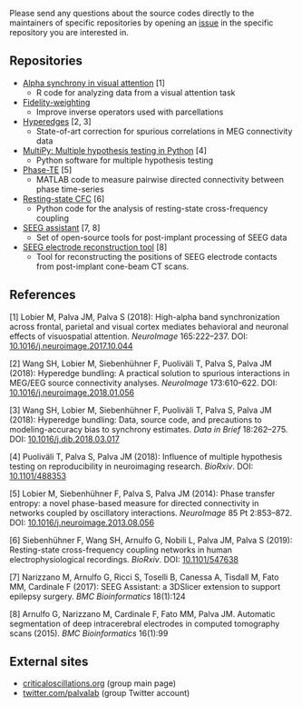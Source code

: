 Please send any questions about the source codes directly to the maintainers of specific repositories by opening an <a href="https://help.github.com/en/articles/about-issues">issue</a> in the specific repository you are interested in.

## Repositories

<ul>  
  <li> 
    <a href="https://github.com/mlobier/2017_alpha_synch_visual_attention">Alpha synchrony in visual attention</a> [1]
    <ul>
      <li>R code for analyzing data from a visual attention task</li>
    </ul>
  </li>
  <li> 
    <a href="https://github.com/sanrou/fidelityWeighting">Fidelity-weighting</a>
    <ul>
      <li>Improve inverse operators used with parcellations</li>
    </ul>
  </li>
  <li> 
    <a href="https://github.com/palvalab/hyperedges">Hyperedges</a> [2, 3] 
    <ul>
      <li>State-of-art correction for spurious correlations in MEG connectivity data</li>
    </ul>    
  </li>
  <li> 
    <a href="https://github.com/puolival/multipy">MultiPy: Multiple hypothesis testing in Python</a> [4] 
    <ul>
      <li>Python software for multiple hypothesis testing</li>
    </ul>    
  </li>
  <li> 
    <a href="https://github.com/nitinwilliams/eeg_meg_analysis/tree/master/phaseTE">Phase-TE</a> [5] 
    <ul>
      <li>MATLAB code to measure pairwise directed connectivity between phase time-series</li>
    </ul>
  </li>
  <li> 
    <a href="https://github.com/palvalab/Resting_State_CFC">Resting-state CFC</a> [6] 
    <ul>
      <li>Python code for the analysis of resting-state cross-frequency coupling</li>
    </ul>    
  </li>
  <li> 
    <a href="https://github.com/mnarizzano/SEEGA">SEEG assistant</a> [7, 8]
    <ul>
      <li>Set of open-source tools for post-implant processing of SEEG data</li>
    </ul>
  </li>
  <li> 
    <a href="https://github.com/mnarizzano/DEETO">SEEG electrode reconstruction tool</a> [8]
    <ul>
      <li>Tool for reconstructing the positions of SEEG electrode contacts from post-implant cone-beam CT scans.</li>
    </ul>
  </li>
</ul>

## References

[1] Lobier M, Palva JM, Palva S (2018): High-alpha band synchronization across frontal, parietal and visual cortex mediates behavioral and neuronal effects of visuospatial attention. _NeuroImage_ 165:222–237. DOI: <a href="https://doi.org/10.1016/j.neuroimage.2017.10.044">10.1016/j.neuroimage.2017.10.044</a>

[2] Wang SH, Lobier M, Siebenhühner F, Puoliväli T, Palva S, Palva JM (2018): Hyperedge bundling: A practical solution to spurious interactions in MEG/EEG source connectivity analyses. _NeuroImage_ 173:610–622. DOI: <a href="https://doi.org/0.1016/j.neuroimage.2018.01.056">10.1016/j.neuroimage.2018.01.056</a>

[3] Wang SH, Lobier M, Siebenhühner F, Puoliväli T, Palva S, Palva JM (2018): Hyperedge bundling: Data, source code, and precautions to modeling-accuracy bias to synchrony estimates. _Data in Brief_ 18:262–275. DOI: <a href="https://doi.org/10.1016/j.dib.2018.03.017">10.1016/j.dib.2018.03.017</a>

[4] Puoliväli T, Palva S, Palva JM (2018): Influence of multiple hypothesis testing on reproducibility in neuroimaging research. _BioRxiv_. DOI: <a href="https://doi.org/10.1101/488353">10.1101/488353</a>

[5] Lobier M, Siebenhühner F, Palva S, Palva JM (2014): Phase transfer entropy: a novel phase-based measure for directed connectivity in networks coupled by oscillatory interactions. _NeuroImage_ 85 Pt 2:853–872. DOI: <a href="https://doi.org/10.1016/j.neuroimage.2013.08.056">10.1016/j.neuroimage.2013.08.056</a>

[6] Siebenhühner F, Wang SH, Arnulfo G, Nobili L, Palva JM, Palva S (2019): Resting-state cross-frequency coupling networks in human electrophysiological recordings. _BioRxiv_. DOI: <a href="https://doi.org/10.1101/547638">10.1101/547638</a>

[7] Narizzano M, Arnulfo G, Ricci S, Toselli B, Canessa A, Tisdall M, Fato MM, Cardinale F (2017): SEEG Assistant: a 3DSlicer extension to support epilepsy surgery. _BMC Bioinformatics_ 18(1):124

[8] Arnulfo G, Narizzano M, Cardinale F, Fato MM, Palva JM. Automatic segmentation of deep intracerebral electrodes in computed tomography scans (2015). _BMC Bioinformatics_ 16(1):99

## External sites

<ul>
  <li> <a href="http://criticaloscillations.org">criticaloscillations.org</a> (group main page) </li>
  <li> <a href="https://twitter.com/palvalab?lang=en">twitter.com/palvalab</a> (group Twitter account) </li>
</ul>
